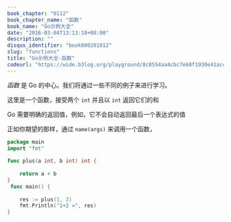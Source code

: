 ```yaml
---
book_chapter: "0112"
book_chapter_name: "函数"
book_name: "Go示例大全"
date: "2016-03-04T13:13:18+08:00"
description: ""
disqus_identifier: "book000201012"
slug: "functions"
title: "Go示例大全-函数"
codeurl: "https://wide.b3log.org/playground/8c8554aa4cbc7e68f1930e41acc2cd9c.go"
---
```

 
_函数_ 是 Go 的中心。我们将通过一些不同的例子来进行学习。





这里是一个函数，接受两个 `int` 并且以 `int` 返回它们的和

Go 需要明确的返回值，例如，它不会自动返回最后一个表达式的值



正如你期望的那样，通过 `name(args)` 来调用一个函数，
 

```Go
package main  
import "fmt"  
 
func plus(a int, b int) int {  
 
    return a + b
}  
 func main() {  
 
    res := plus(1, 2)
    fmt.Println("1+2 =", res)
}  
```
